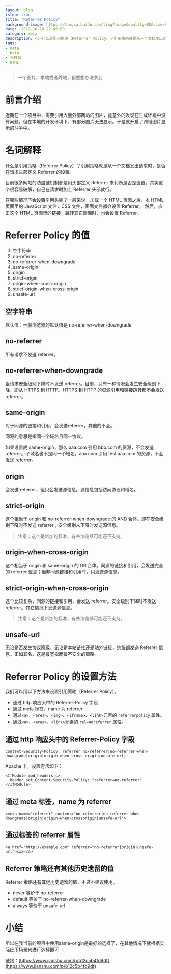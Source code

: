 ```yaml
---
layout: blog
istop: true
title: "Referrer Policy"
background-image: https://timgsa.baidu.com/timg?image&quality=80&size=b9999_10000&sec=1577689473&di=7f4d8468b12f66079dda8be6af28d7c8&imgtype=jpg&er=1&src=http%3A%2F%2Fwww.wansion.net%2Fupload%2F201905%2F04%2F201905041150175999.jpg
date:  2019-10-10 22:45:00
category: meta
description: <p>什么是引用策略（Referrer Policy）？引用策略就是从一个文档发出请求时，是否在请求头部定义 Referrer 的设置。</p>
tags:
- meta
- http
- 元数据
- HTML
---
```


> 一个图片，本站或者外站，都要想办法拿到


# **前言介绍**

近期在一个项目中，需要引用大量外部网站的图片，竟意外的发现在生成环境中没有问题，但在本地的开发环境下，有部分图片无法显示。于是就开启了跨域图片显示的斗争中。

# **名词解释**

什么是引用策略（Referrer Policy）？引用策略就是从一个文档发出请求时，是否在请求头部定义 Referrer 的设置。

目前很多网站的防盗链机制都是用头部定义 Referrer 来判断是否是盗链。其实这个很容易破解，自己在请求时加上 Referrer 头部就行。

在哪些情况下会设置引用头呢？一般来说，加载一个 HTML 页面之后，本 HTML 页面里的 JavaScript 文件，CSS 文件，画面文件都会设置 Referrer。
然后，点击这个 HTML 页面里的链接，跳转其它画面时，也会设置 Referrer。

# **Referrer Policy 的值**

1. 空字符串
2. no-referrer
3. no-referrer-when-downgrade
4. same-origin
5. origin
6. strict-origin
7. origin-when-cross-origin
8. strict-origin-when-cross-origin
9.  unsafe-url


## **空字符串**

默认值：一般浏览器的默认值是 no-referrer-when-downgrade

## **no-referrer**

所有请求不发送 referrer。

## **no-referrer-when-downgrade**

当请求安全级别下降时不发送 referrer。目前，只有一种情况会发生安全级别下降，即从 HTTPS 到 HTTP。HTTPS 到 HTTP 的资源引用和链接跳转都不会发送 referrer。

## **same-origin**

对于同源的链接和引用，会发送referrer，其他的不会。

同源的意思是指同一个域名且同一协议。

如果设置成 same-origin，那么 aaa.com 引用 bbb.com 的资源，不会发送 referrer。子域名也不是同一个域名，aaa.com 引用 test.aaa.com 的资源，不会发送 referrer。

## **origin**

会发送 referrer，但只会发送源信息。源信息包括访问协议和域名。

## **strict-origin**

这个相当于 origin 和 no-referrer-when-downgrade 的 AND 合体。即在安全级别下降时不发送 referrer；安全级别未下降时发送源信息。

> 注意：这个是新加的标准，有些浏览器可能还不支持。

## **origin-when-cross-origin**

这个相当于 origin 和 same-origin 的 OR 合体。同源的链接和引用，会发送完全的 referrer 信息；但非同源链接和引用时，只发送源信息。

## **strict-origin-when-cross-origin**

这个比较复杂，同源的链接和引用，会发送 referrer。安全级别下降时不发送 referrer。其它情况下发送源信息。

> 注意：这个是新加的标准，有些浏览器可能还不支持。

## **unsafe-url**

无论是否发生协议降级，无论是本站链接还是站外链接，统统都发送 Referrer 信息。正如其名，这是最宽松而最不安全的策略。

# **Referrer Policy 的设置方法**

我们可以用以下方法来设置引用策略（Referrer Policy）。

- 通过 http 响应头中的 Referrer-Policy 字段
- 通过 meta 标签，name 为 referrer
- 通过`<a>`、`<area>`、`<img>`、`<iframe>`、`<link>`元素的 `referrerpolicy` 属性。
- 通过`<a>`、`<area>`、`<link>`元素的 `rel=noreferrer` 属性。


## **通过 http 响应头中的 Referrer-Policy 字段**

```
Content-Security-Policy: referrer no-referrer|no-referrer-when-downgrade|origin|origin-when-cross-origin|unsafe-url;
```

Apache 下，设置方法如下：

```
<IfModule mod_headers.c>
  Header set Content-Security-Policy: "referrer=no-referrer"
</IfModule>
```

## **通过 meta 标签，name 为 referrer**

```
<meta name="referrer" content="no-referrer|no-referrer-when-downgrade|origin|origin-when-crossorigin|unsafe-url">
```

## **通过标签的 referrer 属性**

```
<a href="http://example.com" referrer="no-referrer|origin|unsafe-url">xxx</a>
```

## **Referrer 策略还有其他历史遗留的值**


Referrer 策略还有其他历史遗留的值，不过不建议使用。

- never 等价于 no-referrer
- default 等价于 no-referrer-when-downgrade
- always 等价于 unsafe-url


# **小结**

所以在我当前的项目中使用same-origin是最好的选择了，在其他情况下就根据实际应用场景来进行选择即可



链接：[https://www.jianshu.com/p/b12c5b4fd9df](https://www.jianshu.com/p/b12c5b4fd9df)
